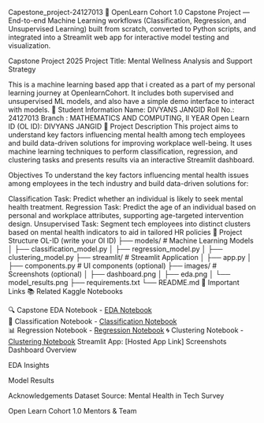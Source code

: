 Capestone_project-24127013
🚀 OpenLearn Cohort 1.0 Capstone Project — End-to-end Machine Learning workflows (Classification, Regression, and Unsupervised Learning) built from scratch, converted to Python scripts, and integrated into a Streamlit web app for interactive model testing and visualization.

Capstone Project 2025
Project Title: Mental Wellness Analysis and Support Strategy

This is a machine learning based app that i created as a part of my personal learning journey at OpenlearnCohort. It includes both supervised and unsupervised ML models, and also have a simple demo interface to interact with models.
🧾 Student Information
Name: DIVYANS JANGID
Roll No.: 24127013
Branch : MATHEMATICS AND COMPUTING, II YEAR
Open Learn ID (OL ID):  DIVYANS JANGID
📝 Project Description
This project aims to understand key factors influencing mental health among tech employees and build data-driven solutions for improving workplace well-being. It uses machine learning techniques to perform classification, regression, and clustering tasks and presents results via an interactive Streamlit dashboard.

Objectives
To understand the key factors influencing mental health issues among employees in the tech industry and build data-driven solutions for:

Classification Task: Predict whether an individual is likely to seek mental health treatment.
Regression Task: Predict the age of an individual based on personal and workplace attributes, supporting age-targeted intervention design.
Unsupervised Task: Segment tech employees into distinct clusters based on mental health indicators to aid in tailored HR policies
📂 Project Structure
OL-ID (write your Ol ID)
├── models/ # Machine Learning Models
│ ├── classification\_model.py
│ ├── regression\_model.py
│ ├── clustering\_model.py
├── streamlit/ # Streamlit Application
│ ├── app.py
│ ├── components.py # UI components (optional)
├── images/ # Screenshots (optional)
│ ├── dashboard.png
│ ├── eda.png
│ └── model\_results.png
├── requirements.txt
└── README.md
🔗 Important Links
📚 Related Kaggle Notebooks

🔍 Capstone EDA Notebook - [EDA Notebook](https://www.kaggle.com/code/divyans023/capestone-eda-mental-health)  
🤖 Classification Notebook - [Classification Notebook](https://www.kaggle.com/code/divyans023/classification-notebook)  
📊 Regression Notebook - [Regression Notebook](https://www.kaggle.com/code/divyans023/regression-notebook) 
🌀 Clustering Notebook  - [Clustering Notebook](https://www.kaggle.com/code/divyans023/unsupervised-notebook)
Streamlit App: [Hosted App Link]
Screenshots
Dashboard Overview

EDA Insights

Model Results

Acknowledgements
Dataset Source: Mental Health in Tech Survey

Open Learn Cohort 1.0 Mentors & Team
